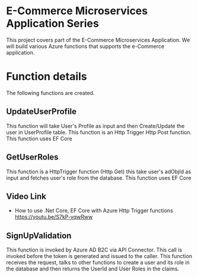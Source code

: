 # E-Commerce Microservices Application Series
This project covers part of the E-Commerce Microservices Application. We will build various Azure functions that supports the e-Commerce application.

# Function details
The following functions are created.

## UpdateUserProfile
This function will take User's Profile as input and then Create/Update the user in UserProfile table. This function is an Http Trigger Http Post function.
This function uses EF Core

## GetUserRoles
This function is a HttpTrigger function (Http Get) this take user's adObjId as input and fetches user's role from the database. This function uses 
EF Core

## Video Link
- How to use .Net Core, EF Core with Azure Http Trigger  functions https://youtu.be/S7kP-vqwRww

## SignUpValidation
This function is invoked by Azure AD B2C via API Connector. This call is invoked before the token is generated and issued to the caller. This function receives the request, talks to other functions to create a user and its role in the database and then returns the UserId and User Roles in the claims.
